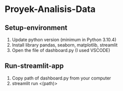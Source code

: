 # Proyek-Analisis-Data
## Setup-environment
1. Update python version (minimum in Python 3.10.4)
2. Install library pandas, seaborn, matplotlib, streamlit
3. Open the file of dashboard.py (I used VSCODE) 

## Run-streamlit-app
1. Copy path of dashboard.py from your computer
2. streamlit run <(path)>
